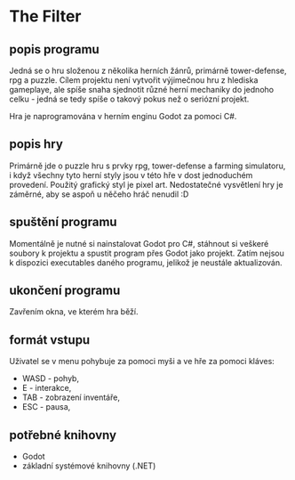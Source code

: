 # The Filter

## popis programu
Jedná se o hru složenou z několika herních žánrů, primárně tower-defense, rpg a puzzle. Cílem projektu není vytvořit výjimečnou hru z hlediska gameplaye, ale spíše snaha sjednotit různé herní mechaniky do jednoho celku - jedná se tedy spíše o takový pokus než o seriózní projekt.

Hra je naprogramována v herním enginu Godot za pomoci C#.

## popis hry
Primárně jde o puzzle hru s prvky rpg, tower-defense a farming simulatoru, i když všechny tyto herní styly jsou v této hře v dost jednoduchém provedení. Použitý grafický styl je pixel art. Nedostatečné vysvětlení hry je záměrné, aby se aspoň u něčeho hráč nenudil :D

## spuštění programu
Momentálně je nutné si nainstalovat Godot pro C#, stáhnout si veškeré soubory k projektu a spustit program přes Godot jako projekt. Zatím nejsou k dispozici executables daného programu, jelikož je neustále aktualizován.

## ukončení programu
Zavřením okna, ve kterém hra běží.

## formát vstupu
Uživatel se v menu pohybuje za pomoci myši a ve hře za pomoci kláves:
* WASD - pohyb,
* E - interakce,
* TAB - zobrazení inventáře,
* ESC - pausa,

## potřebné knihovny
* Godot
* základní systémové knihovny (.NET)
